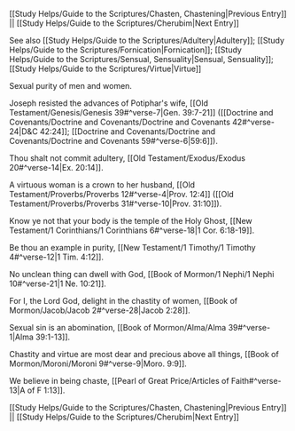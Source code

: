 [[Study Helps/Guide to the Scriptures/Chasten, Chastening|Previous Entry]]  ||  [[Study Helps/Guide to the Scriptures/Cherubim|Next Entry]]

 See also [[Study Helps/Guide to the Scriptures/Adultery|Adultery]]; [[Study Helps/Guide to the Scriptures/Fornication|Fornication]]; [[Study Helps/Guide to the Scriptures/Sensual, Sensuality|Sensual, Sensuality]]; [[Study Helps/Guide to the Scriptures/Virtue|Virtue]]

 Sexual purity of men and women.

 Joseph resisted the advances of Potiphar's wife, [[Old Testament/Genesis/Genesis 39#^verse-7|Gen. 39:7-21]] ([[Doctrine and Covenants/Doctrine and Covenants/Doctrine and Covenants 42#^verse-24|D&C 42:24]]; [[Doctrine and Covenants/Doctrine and Covenants/Doctrine and Covenants 59#^verse-6|59:6]]).

 Thou shalt not commit adultery, [[Old Testament/Exodus/Exodus 20#^verse-14|Ex. 20:14]].

 A virtuous woman is a crown to her husband, [[Old Testament/Proverbs/Proverbs 12#^verse-4|Prov. 12:4]] ([[Old Testament/Proverbs/Proverbs 31#^verse-10|Prov. 31:10]]).

 Know ye not that your body is the temple of the Holy Ghost, [[New Testament/1 Corinthians/1 Corinthians 6#^verse-18|1 Cor. 6:18-19]].

 Be thou an example in purity, [[New Testament/1 Timothy/1 Timothy 4#^verse-12|1 Tim. 4:12]].

 No unclean thing can dwell with God, [[Book of Mormon/1 Nephi/1 Nephi 10#^verse-21|1 Ne. 10:21]].

 For I, the Lord God, delight in the chastity of women, [[Book of Mormon/Jacob/Jacob 2#^verse-28|Jacob 2:28]].

 Sexual sin is an abomination, [[Book of Mormon/Alma/Alma 39#^verse-1|Alma 39:1-13]].

 Chastity and virtue are most dear and precious above all things, [[Book of Mormon/Moroni/Moroni 9#^verse-9|Moro. 9:9]].

 We believe in being chaste, [[Pearl of Great Price/Articles of Faith#^verse-13|A of F 1:13]].

[[Study Helps/Guide to the Scriptures/Chasten, Chastening|Previous Entry]]  ||  [[Study Helps/Guide to the Scriptures/Cherubim|Next Entry]]